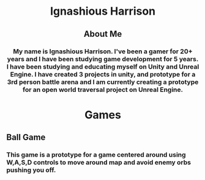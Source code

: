 <!--DOCTYPE html-->
<html>
<body>
  <h1 style="text-align:center"> <b>Ignashious Harrison</b><center/></h1>
</body>
  <h2><center> <b>About Me</b></center> </h2>
  <h3> <center> <b> <p style="text-align:center;"> My name is Ignashious Harrison. I've been a gamer for 20+ years and I have been studying game development for 5 years. I have been studying and educating myself on Unity and Unreal Engine. I have created 3  projects in unity, and prototype for a 3rd person battle arena and I am currently creating a prototype for an open world traversal project on Unreal Engine. </p></b></center> </h3>
</html> 




<html>
<body>
    <h1 style="text-align:center"> <b>Games</b><center/></h1>
</body>
<h2> <left> <b> Ball Game </b> </left> </h2>
<h3> <left>  <b> <p style="text-align:left;"> This game is a prototype for a game centered around using W,A,S,D controls to move around map and avoid enemy orbs pushing you off. </p> </b> </left> </h3>
</html>





